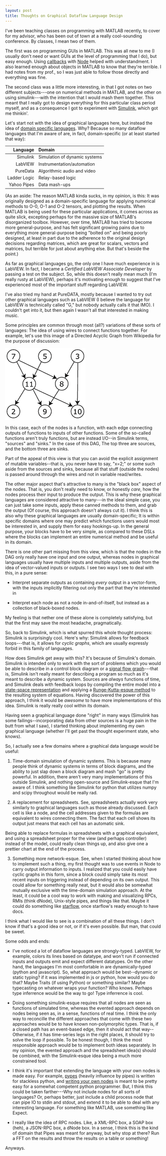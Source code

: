 ```yaml
---
layout: post
title: Thoughts on Graphical Dataflow Language Design
---
```


I've been teaching classes on programming with MATLAB recently, to cover for my advisor, who has been out of town at a really cool-sounding conference. By classes, I mean two of them.

The first was on programming GUIs in MATLAB. This was all new to me (I usually don't need or want GUIs at the level of programming that I do), but easy enough. Using [callbacks](http://en.wikipedia.org/wiki/Callback_(computer_science)) with [Node](http://nodejs.org) helped with understandment. I also learned enough about objects in MATLAB to know that they're terrible. I had notes from my prof., so I was just able to follow those directly and everything was fine.

The second class was a little more interesting, in that I got notes on two different subjects---one on numerical methods in MATLAB, and the other on using simulink---with the intention that I would mash them together. This meant that I really got to design everything for this particular class period myself, and as a consequence I got to experiment with [Simulink](http://en.wikipedia.org/wiki/Simulink), which got me thinkin'.

Let's start not with the idea of graphical languages here, but instead the idea of [domain specific languages](http://en.wikipedia.org/wiki/Domain-specific_language). Why? Because so many dataflow languages that I'm aware of are, in fact, domain-specific (or at least started that way):

|     Language | Domain                        |
|-------------:|:------------------------------|
|     Simulink | Simulation of dynamic systems |
|      LabVIEW | Instrumentation/automation    |
|     PureData | Algorithmic audio and video   |
| Ladder Logic | Relay-based logic             |
|  Yahoo Pipes | Data mash-ups                 |

(As an aside: The reason MATLAB kinda sucks, in my opinion, is this: It was originally designed as a domain-specific language for applying numerical methods to O-0, O-1 and O-2 tensors, and plotting the results. When MATLAB is being used for these particular applications, it comes across as quite slick, excepting perhaps for the massive size of MATLAB's disorganized toolbox. However, over time, MATLAB has tried to become more general-purpose, and has felt significant growing pains due to everything more general-purpose being "bolted on" and being poorly designed, at least in part due to the adherence to the original design decisions regarding matrices, which are great for scalars, vectors and matrices, but terrible for just about anything else. But that's beside the point.)

As far as graphical languages go, the only one I have much experience in is LabVIEW. In fact, I became a *Certified LabVIEW Associate Developer* by passing a test on the subject. So, while this doesn't really mean much (I'm really rusty at LabVIEW), perhaps it's motivating enough to suggest that I've experienced most of the important stuff regarding LabVIEW.

I've also tried my hand at PureDATA, mostly because I wanted to try out other graphical languages such as LabVIEW (I believe the language for LabVIEW is technically called "G," but nobody actually calls it that IMO). I couldn't get into it, but then again I wasn't all that interested in making music.

Some principles are common through most (all?) variations of these sorts of languages: The idea of using wires to connect functions together. For example, let's use this image of a Directed Acyclic Graph from Wikipedia for the purpose of discussion:

![](../images/2010-08-12-dag.png)

In this case, each of the nodes is a function, with each edge connecting outputs of functions to inputs of other functions. Some of the so-called functions aren't truly functions, but are instead I/O--in Simulink terms, "sources" and "sinks." In the case of this DAG, The top three are sources, and the bottom three are sinks.

Part of the appeal of this view is that you can avoid the explicit assignment of mutable variables--that is, you never have to say, "x=2;" or some such aside from the sources and sinks, because all that stuff (outside the nodes) is passed around through the wires and not in variable read/writes.

The other major aspect that's attractive to many is the "black box" aspect of the nodes.  That is, you don't really need to know, or honestly *care*, how the nodes process their input to produce the output. This is why these graphical languages are considered attractive to many---in the ideal simple case, you can just take some inputs, apply these canned methods to them, and grab the output (Of course, this approach doesn't always cut it). I think this is also why these graphical languages are usually domain-specific; It is within specific domains where one may predict which functions users would most be interested in, and supply them for easy hookings-up. In the general purpose, your blocks have to be very simple, as compared to these DSLs where the blocks can implement an entire numerical method and be useful in its domain.

There is one other part missing from this view, which is that the nodes in the DAG only really have one input and one output, whereas nodes in graphical languages usually have multiple inputs and multiple outputs, aside from the idea of vector-valued inputs or outputs. I see two ways I see to deal with this, in a pure sense:

* Interpret separate outputs as containing *every* output in a vector-form, with the inputs implicitly filtering out only the part that they're interested in

* Interpret each node as not a node in-and-of-itself, but instead as a collection of black-boxed nodes.

My feeling is that nether one of these alone is completely satisfying, but that the first may save the most headache, pragmatically.

So, back to Simulink, which is what spurred this whole thought process:  Simulink is surprisingly cool. Here's why:  Simulink allows for feedback loops---that is, it allows for *cyclic graphs*, which are usually expressly forbid in this family of languages.

How does Simulink get away with this? It's because of Simulink's domain.  Simulink is intended only to work with the sort of problems which you would be able to describe in a control block diagram or a [signal flow graph](http://en.wikipedia.org/wiki/Signal-flow_graph)---that is, Simulink isn't really meant for describing a program so much as it's meant to describe a dynamic system. Sources are *always* functions of time, and Simulink deals with feedback loops by compiling the entire model into a [state-space representation](http://en.wikipedia.org/wiki/State_space_(controls)) and applying a [Runge-Kutta-esque method](http://www.mathworks.com/access/helpdesk/help/techdoc/ref/ode45.shtml) to the resulting system of equations. Having discovered the power of this approach, I think it would be *awesome* to have more implementations of this idea. Simulink is really really cool within its domain.

Having seen a graphical language done "right" in many ways (Simulink has some failings--incorporating data from other sources is a huge pain in the butt from what I saw), I started thinking about implementing my own graphical language (whether I'll get past the thought experiment state, who knows).

So, I actually see a few domains where a graphical data language would be useful:

1. Time-domain simulation of dynamic systems. This is because many people think of dynamic systems in terms of block diagrams, and the ability to just slap down a block diagram and mash "go" is pretty powerful. In addition, there aren't very many implementations of this outside Simulink, and nothing open-source and Simulink-esque that I'm aware of.  I think something like Simulink for python that utilizes numpy and scipy throughout would be really rad.

2. A replacement for spreadsheets. See, spreadsheets actually work very similarly to graphical languages such as those already discussed. Each cell is like a node, and the cell addresses given to the formulas are equivalent to wires connecting them.  The fact that each cell shows its output just means that each cell has an automatic sink.

Being able to replace formulas in spreadsheets with a graphical equivalent, and using a spreadsheet proper for the view (and perhaps controller) instead of the model, could really clean things up, and also give one a prettier chart at the end of the process.

3. Something more network-esque. See, when I started thinking about how to implement such a thing, my first thought was to use events in Node to carry output information to inputs. I realized that you could easily have cyclic graphs in this form, since a block could simply take its most recent inputs on triggering instead of depending on its own output. This could allow for something really neat, but it would also be somewhat mutually exclusive with the time-domain simulation approach. At the least, it could be a cool way to work with making and visualizing RPCs, RMIs (think dNode), Unix-style pipes, and things like that. Maybe it could do something like [starflow](http://bitbucket.org/dyamins/starflow), once starflow's ready enough to have docs.

I think what I would like to see is a combination of all these things. I don't know if that's a good idea or not, or if it's even possible. But man, that could be sweet.

Some odds and ends:

* I've noticed a lot of dataflow languages are strongly-typed. LabVIEW, for example, colors its lines based on datatype, and won't run if connected inputs and outputs emit and expect different datatypes. On the other hand, the languages I'm most comfortable in are dynamically-typed (python and javascript). So, what approach would be best--dynamic or static typing? if it was implemented in js or python, how would you do that? Maybe Traits (if using Python) or something similar? Maybe typecasting on whatever wraps your function? Who knows. Perhaps type inferrence would be the way to go! Type inferrence is cool.

* Doing something simulink-esque requires that all nodes are seen as functions of simulated time, whereas the evented approach depends on nodes being seen as, in a sense, functions of real time. I think the only way to reconcille the different approaches that come with these two approaches would be to have known non-polymorphic types. That is, if a closed path has an event-based edge, then it should act that way--Otherwise, if it has time-series legs in the right places, it should try to solve the loop if possible.  To be honest though, I think the most responsible approach would be to implement both ideas separately. In my opinion, the evented approach and the spreadsheet idea(s) should be combined, with the Simulink-esque idea being a much more constrained tool.

* I think it's important that extending the language with your own nodes is made easy. For example, [pypes](http://pypes.org) (heavily influence by pipes) is written for stackless python, and [writing your own nodes](http://bitbucket.org/diji/pypes/wiki/Reverse_Field) is meant to be pretty easy for a somewhat competent python programmer. But, I think this could be taken farther---Why not include nodes for all sorts of languages? Or, perhaps better, just include a child process node that can pipe IO to stdin and stdout, and extend it to be able to deal with any interesting language. For something like MATLAB, use something like Expect.

* I really like the idea of RPC nodes. Like, a XML-RPC box, a SOAP box (heh), a JSON-RPC box, a dNode box. In a sense, I think this is the kind of domain that Pipes was meant for anyway, but why stop at there? Run a FFT on the results and throw the results on a table or something!

Anyways.
